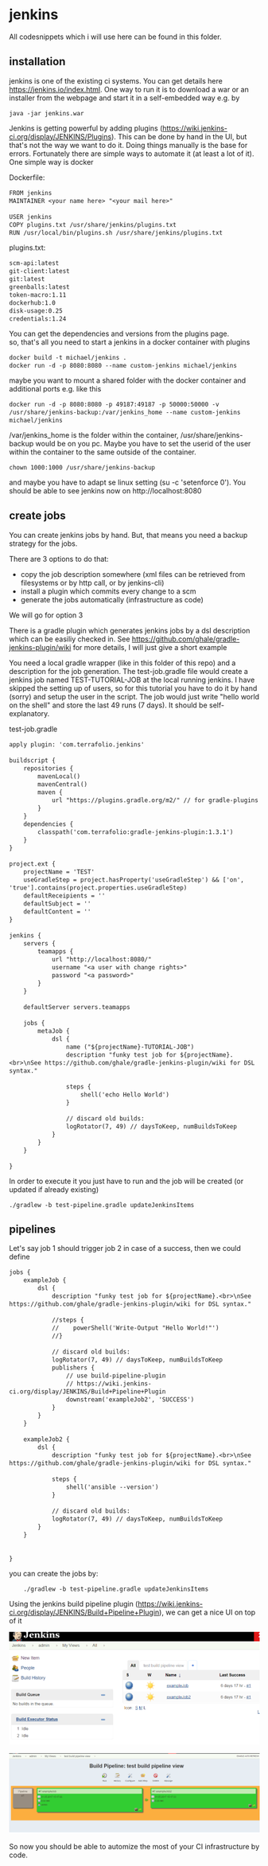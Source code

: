 # jenkins

All codesnippets which i will use here can be found in this folder.

## installation

jenkins is one of the existing ci systems.
You can get details here https://jenkins.io/index.html.
One way to run it is to download a war or an installer from the webpage and start it in a self-embedded way e.g. by

    java -jar jenkins.war
    
Jenkins is getting powerful by adding plugins (https://wiki.jenkins-ci.org/display/JENKINS/Plugins).
This can be done by hand in the UI, but that's not the way we want to do it. Doing things manually is the base for errors.
Fortunately there are simple ways to automate it (at least a lot of it).
One simple way is docker

Dockerfile:

    FROM jenkins
    MAINTAINER <your name here> "<your mail here>"
    
    USER jenkins
    COPY plugins.txt /usr/share/jenkins/plugins.txt
    RUN /usr/local/bin/plugins.sh /usr/share/jenkins/plugins.txt

plugins.txt:

    scm-api:latest
    git-client:latest
    git:latest
    greenballs:latest
    token-macro:1.11
    dockerhub:1.0
    disk-usage:0.25
    credentials:1.24

You can get the dependencies and versions from the plugins page.    
so, that's all you need to start a jenkins in a docker container with plugins

    docker build -t michael/jenkins .
    docker run -d -p 8080:8080 --name custom-jenkins michael/jenkins    
    
maybe you want to mount a shared folder with the docker container and additional ports e.g. like this
    
    docker run -d -p 8080:8080 -p 49187:49187 -p 50000:50000 -v /usr/share/jenkins-backup:/var/jenkins_home --name custom-jenkins michael/jenkins    
    
/var/jenkins_home is the folder within the container, /usr/share/jenkins-backup would be on you pc.
Maybe you have to set the userid of the user within the container to the same outside of the container.

    chown 1000:1000 /usr/share/jenkins-backup
    
and maybe you have to adapt se linux setting (su -c 'setenforce 0').
You should be able to see jenkins now on http://localhost:8080

## create jobs

You can create jenkins jobs by hand. But, that means you need a backup strategy for the jobs.

There are 3 options to do that:

* copy the job description somewhere (xml files can be retrieved from filesystems or by http call, or by jenkins-cli)
* install a plugin which commits every change to a scm
* generate the jobs automatically (infrastructure as code)

We will go for option 3

There is a gradle plugin which generates jenkins jobs by a dsl description which can be easiliy checked in.
See https://github.com/ghale/gradle-jenkins-plugin/wiki for more details, I will just give a short example

You need a local gradle wrapper (like in this folder of this repo) and a description for the job generation.
The test-job.gradle file would create a jenkins job named TEST-TUTORIAL-JOB at the local running jenkins.
I have skipped the setting up of users, so for this tutorial you have to do it by hand (sorry) and setup the user in the script.
The job would just write "hello world on the shell" and store the last 49 runs (7 days).
It should be self-explanatory.

test-job.gradle

    apply plugin: 'com.terrafolio.jenkins'

    buildscript {
        repositories {
            mavenLocal()
            mavenCentral()
            maven {
                url "https://plugins.gradle.org/m2/" // for gradle-plugins
            }
        }
        dependencies {
            classpath('com.terrafolio:gradle-jenkins-plugin:1.3.1')
        }
    }
    
    project.ext {
        projectName = 'TEST'
        useGradleStep = project.hasProperty('useGradleStep') && ['on', 'true'].contains(project.properties.useGradleStep)
        defaultReceipients = ''
        defaultSubject = ''
        defaultContent = ''
    }
    
    jenkins {
        servers {
            teamapps {
                url "http://localhost:8080/"
                username "<a user with change rights>"
                password "<a password>"
            }
        }

        defaultServer servers.teamapps

        jobs {
            metaJob {
                dsl {
                    name ("${projectName}-TUTORIAL-JOB")
                    description "funky test job for ${projectName}.<br>\nSee https://github.com/ghale/gradle-jenkins-plugin/wiki for DSL syntax."

                    steps {
                        shell('echo Hello World')
                    }
    
                    // discard old builds:
                    logRotator(7, 49) // daysToKeep, numBuildsToKeep
                }
            }
        }
    
    }

In order to execute it you just have to run and the job will be created (or updated if already existing)

    ./gradlew -b test-pipeline.gradle updateJenkinsItems

## pipelines

Let's say job 1 should trigger job 2 in case of a success, then we could define

    jobs {
        exampleJob {
            dsl {
                description "funky test job for ${projectName}.<br>\nSee https://github.com/ghale/gradle-jenkins-plugin/wiki for DSL syntax."

                //steps {
                //    powerShell('Write-Output "Hello World!"')
                //}

                // discard old builds:
                logRotator(7, 49) // daysToKeep, numBuildsToKeep
                publishers {
                    // use build-pipeline-plugin
                    // https://wiki.jenkins-ci.org/display/JENKINS/Build+Pipeline+Plugin
                    downstream('exampleJob2', 'SUCCESS')
                }
            }
        }

        exampleJob2 {
            dsl {
                description "funky test job for ${projectName}.<br>\nSee https://github.com/ghale/gradle-jenkins-plugin/wiki for DSL syntax."

                steps {
                    shell('ansible --version')
                }

                // discard old builds:
                logRotator(7, 49) // daysToKeep, numBuildsToKeep
            }
        }

        
    }

you can create the jobs by:

        ./gradlew -b test-pipeline.gradle updateJenkinsItems

Using the jenkins build pipeline plugin (https://wiki.jenkins-ci.org/display/JENKINS/Build+Pipeline+Plugin), 
we can get a nice UI on top of it

![jenkins1](https://github.com/michaelgruczel/my-tutorials/blob/master/jenkins/jenkins1.PNG)

![jenkins2](https://github.com/michaelgruczel/my-tutorials/blob/master/jenkins/jenkins2.PNG)
     
So now you should be able to automize the most of your CI infrastructure by code.
